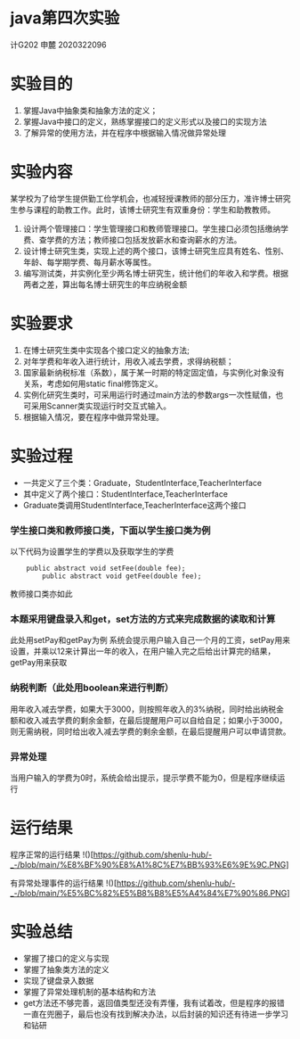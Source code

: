 # java第四次实验
计G202 申麓 2020322096
# 实验目的
1. 掌握Java中抽象类和抽象方法的定义； 
2. 掌握Java中接口的定义，熟练掌握接口的定义形式以及接口的实现方法
3. 了解异常的使用方法，并在程序中根据输入情况做异常处理
# 实验内容
某学校为了给学生提供勤工俭学机会，也减轻授课教师的部分压力，准许博士研究生参与课程的助教工作。此时，该博士研究生有双重身份：学生和助教教师。
1. 设计两个管理接口：学生管理接口和教师管理接口。学生接口必须包括缴纳学费、查学费的方法；教师接口包括发放薪水和查询薪水的方法。
2. 设计博士研究生类，实现上述的两个接口，该博士研究生应具有姓名、性别、年龄、每学期学费、每月薪水等属性。
3. 编写测试类，并实例化至少两名博士研究生，统计他们的年收入和学费。根据两者之差，算出每名博士研究生的年应纳税金额

# 实验要求
1. 在博士研究生类中实现各个接口定义的抽象方法;
2. 对年学费和年收入进行统计，用收入减去学费，求得纳税额；
3. 国家最新纳税标准（系数），属于某一时期的特定固定值，与实例化对象没有关系，考虑如何用static  final修饰定义。
4. 实例化研究生类时，可采用运行时通过main方法的参数args一次性赋值，也可采用Scanner类实现运行时交互式输入。
5. 根据输入情况，要在程序中做异常处理。
# 实验过程
- 一共定义了三个类：Graduate，StudentInterface,TeacherInterface
- 其中定义了两个接口：StudentInterface,TeacherInterface
- Graduate类调用StudentInterface,TeacherInterface这两个接口
### 学生接口类和教师接口类，下面以学生接口类为例
以下代码为设置学生的学费以及获取学生的学费

```
    public abstract void setFee(double fee);
		public abstract void getFee(double fee);
```
教师接口类亦如此
### 本题采用键盘录入和get，set方法的方式来完成数据的读取和计算
此处用setPay和getPay为例
系统会提示用户输入自己一个月的工资，setPay用来设置，并乘以12来计算出一年的收入，在用户输入完之后给出计算完的结果，getPay用来获取
### 纳税判断（此处用boolean来进行判断）
用年收入减去学费，如果大于3000，则按照年收入的3%纳税，同时给出纳税金额和收入减去学费的剩余金额，在最后提醒用户可以自给自足；如果小于3000，则无需纳税，同时给出收入减去学费的剩余金额，在最后提醒用户可以申请贷款。
### 异常处理
当用户输入的学费为0时，系统会给出提示，提示学费不能为0，但是程序继续运行
# 运行结果
程序正常的运行结果
!()[https://github.com/shenlu-hub/-_-/blob/main/%E8%BF%90%E8%A1%8C%E7%BB%93%E6%9E%9C.PNG]

有异常处理事件的运行结果
!()[https://github.com/shenlu-hub/-_-/blob/main/%E5%BC%82%E5%B8%B8%E5%A4%84%E7%90%86.PNG]

# 实验总结
- 掌握了接口的定义与实现
- 掌握了抽象类方法的定义
- 实现了键盘录入数据
- 掌握了异常处理机制的基本结构和方法
- get方法还不够完善，返回值类型还没有弄懂，我有试着改，但是程序的报错一直在兜圈子，最后也没有找到解决办法，以后封装的知识还有待进一步学习和钻研

